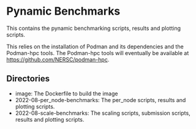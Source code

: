 # Pynamic Benchmarks

This contains the pynamic benchmarking scripts, results and plotting scripts.

This relies on the installation of Podman and its dependencies and the Podman-hpc tools.
The Podman-hpc tools will eventually be available at https://github.com/NERSC/podman-hpc.

## Directories

* image: The Dockerfile to build the image
* 2022-08-per_node-benchmarks: The per_node scripts, results and plotting scripts.
* 2022-08-scale-benchmarks: The scaling scripts, submission scripts, results and plotting scripts.
